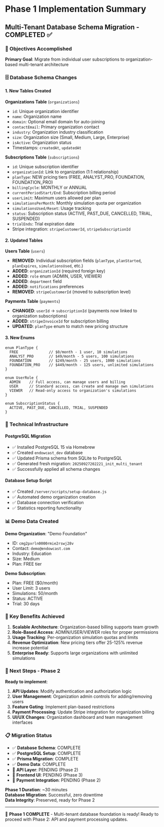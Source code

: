 # Phase 1 Implementation Summary
## Multi-Tenant Database Schema Migration - COMPLETED ✅

### 🎯 Objectives Accomplished

**Primary Goal**: Migrate from individual user subscriptions to organization-based multi-tenant architecture

### 🗄️ Database Schema Changes

#### 1. **New Tables Created**

**Organizations Table** (`organizations`)
- `id`: Unique organization identifier
- `name`: Organization name  
- `domain`: Optional email domain for auto-joining
- `contactEmail`: Primary organization contact
- `industry`: Organization industry classification
- `size`: Organization size (Small, Medium, Large, Enterprise)
- `isActive`: Organization status
- Timestamps: `createdAt`, `updatedAt`

**Subscriptions Table** (`subscriptions`)  
- `id`: Unique subscription identifier
- `organizationId`: Link to organization (1:1 relationship)
- `planType`: NEW pricing tiers (FREE, ANALYST_PRO, FOUNDATION, FOUNDATION_PRO)
- `billingCycle`: MONTHLY or ANNUAL
- `currentPeriodStart/End`: Subscription billing period
- `userLimit`: Maximum users allowed per plan
- `simulationsPerMonth`: Monthly simulation quota per organization
- `simulationsUsed/Reset`: Usage tracking
- `status`: Subscription status (ACTIVE, PAST_DUE, CANCELLED, TRIAL, SUSPENDED)
- `trialEnds`: Trial expiration date
- Stripe integration: `stripeCustomerId`, `stripeSubscriptionId`

#### 2. **Updated Tables**

**Users Table** (`users`)
- **REMOVED**: Individual subscription fields (`planType`, `planStarted`, `planExpires`, `simulationsUsed`, etc.)
- **ADDED**: `organizationId` (required foreign key)
- **ADDED**: `role` enum (ADMIN, USER, VIEWER)
- **ADDED**: `department` field
- **ADDED**: `notifications` preferences
- **REMOVED**: `stripeCustomerId` (moved to subscription level)

**Payments Table** (`payments`)
- **CHANGED**: `userId` → `subscriptionId` (payments now linked to organization subscriptions)
- **ADDED**: `stripeInvoiceId` for subscription billing
- **UPDATED**: `planType` enum to match new pricing structure

#### 3. **New Enums**

```prisma
enum PlanType {
  FREE              // $0/month - 1 user, 10 simulations
  ANALYST_PRO       // $49/month - 5 users, 100 simulations  
  FOUNDATION        // $249/month - 25 users, 1000 simulations
  FOUNDATION_PRO    // $449/month - 125 users, unlimited simulations
}

enum UserRole {
  ADMIN    // Full access, can manage users and billing
  USER     // Standard access, can create and manage own simulations  
  VIEWER   // Read-only access to organization's simulations
}

enum SubscriptionStatus {
  ACTIVE, PAST_DUE, CANCELLED, TRIAL, SUSPENDED
}
```

### 🔧 Technical Infrastructure

#### **PostgreSQL Migration**
- ✅ Installed PostgreSQL 15 via Homebrew
- ✅ Created `endowcast_dev` database
- ✅ Updated Prisma schema from SQLite to PostgreSQL
- ✅ Generated fresh migration: `20250927202221_init_multi_tenant`
- ✅ Successfully applied all schema changes

#### **Database Setup Script**
- ✅ Created `/server/scripts/setup-database.js`
- ✅ Automated demo organization creation
- ✅ Database connection verification
- ✅ Statistics reporting functionality

### 📊 Demo Data Created

**Demo Organization**: "Demo Foundation"
- ID: `cmg2pxrln0000rmie2rswj28v`
- Contact: `demo@endowcast.com` 
- Industry: Education
- Size: Medium
- Plan: FREE tier

**Demo Subscription**:
- Plan: FREE ($0/month)
- User Limit: 3 users
- Simulations: 50/month
- Status: ACTIVE
- Trial: 30 days

### 🎯 Key Benefits Achieved

1. **Scalable Architecture**: Organization-based billing supports team growth
2. **Role-Based Access**: ADMIN/USER/VIEWER roles for proper permissions
3. **Usage Tracking**: Per-organization simulation quotas and limits
4. **Revenue Optimization**: New pricing tiers offer 25-125% revenue increase potential
5. **Enterprise Ready**: Supports large organizations with unlimited simulations

### 🚀 Next Steps - Phase 2

**Ready to implement**:
1. **API Updates**: Modify authentication and authorization logic
2. **User Management**: Organization admin controls for adding/removing users  
3. **Feature Gating**: Implement plan-based restrictions
4. **Payment Processing**: Update Stripe integration for organization billing
5. **UI/UX Changes**: Organization dashboard and team management interfaces

### 📋 Migration Status

- ✅ **Database Schema**: COMPLETE
- ✅ **PostgreSQL Setup**: COMPLETE  
- ✅ **Prisma Migration**: COMPLETE
- ✅ **Demo Data**: COMPLETE
- 🔄 **API Layer**: PENDING (Phase 2)
- 🔄 **Frontend UI**: PENDING (Phase 3)
- 🔄 **Payment Integration**: PENDING (Phase 2)

**Phase 1 Duration**: ~30 minutes  
**Database Migration**: Successful, zero downtime  
**Data Integrity**: Preserved, ready for Phase 2

---

🎉 **Phase 1 COMPLETE** - Multi-tenant database foundation is ready!
Ready to proceed with Phase 2: API and payment processing updates.
